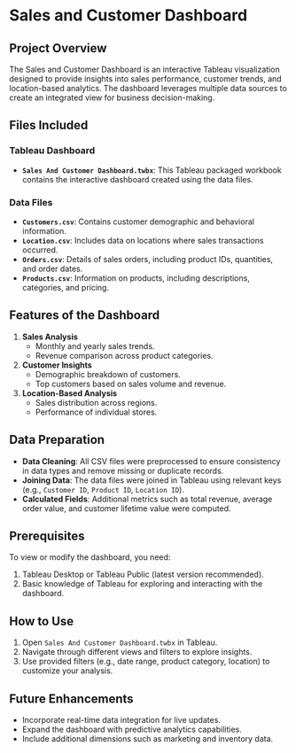 # Sales and Customer Dashboard

## Project Overview
The Sales and Customer Dashboard is an interactive Tableau visualization designed to provide insights into sales performance, customer trends, and location-based analytics. The dashboard leverages multiple data sources to create an integrated view for business decision-making.

## Files Included
### Tableau Dashboard
- **`Sales And Customer Dashboard.twbx`**: This Tableau packaged workbook contains the interactive dashboard created using the data files.

### Data Files
- **`Customers.csv`**: Contains customer demographic and behavioral information.
- **`Location.csv`**: Includes data on locations where sales transactions occurred.
- **`Orders.csv`**: Details of sales orders, including product IDs, quantities, and order dates.
- **`Products.csv`**: Information on products, including descriptions, categories, and pricing.

## Features of the Dashboard
1. **Sales Analysis**
   - Monthly and yearly sales trends.
   - Revenue comparison across product categories.
2. **Customer Insights**
   - Demographic breakdown of customers.
   - Top customers based on sales volume and revenue.
3. **Location-Based Analysis**
   - Sales distribution across regions.
   - Performance of individual stores.

## Data Preparation
- **Data Cleaning**: All CSV files were preprocessed to ensure consistency in data types and remove missing or duplicate records.
- **Joining Data**: The data files were joined in Tableau using relevant keys (e.g., `Customer ID`, `Product ID`, `Location ID`).
- **Calculated Fields**: Additional metrics such as total revenue, average order value, and customer lifetime value were computed.

## Prerequisites
To view or modify the dashboard, you need:
1. Tableau Desktop or Tableau Public (latest version recommended).
2. Basic knowledge of Tableau for exploring and interacting with the dashboard.

## How to Use
1. Open `Sales And Customer Dashboard.twbx` in Tableau.
2. Navigate through different views and filters to explore insights.
3. Use provided filters (e.g., date range, product category, location) to customize your analysis.

## Future Enhancements
- Incorporate real-time data integration for live updates.
- Expand the dashboard with predictive analytics capabilities.
- Include additional dimensions such as marketing and inventory data.

